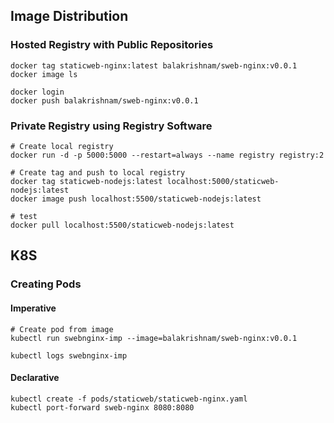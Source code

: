## Image Distribution

### Hosted Registry with Public Repositories
```shell
docker tag staticweb-nginx:latest balakrishnam/sweb-nginx:v0.0.1
docker image ls

docker login
docker push balakrishnam/sweb-nginx:v0.0.1
```

### Private Registry using Registry Software
```shell
# Create local registry
docker run -d -p 5000:5000 --restart=always --name registry registry:2

# Create tag and push to local registry
docker tag staticweb-nodejs:latest localhost:5000/staticweb-nodejs:latest
docker image push localhost:5500/staticweb-nodejs:latest

# test
docker pull localhost:5500/staticweb-nodejs:latest
```

## K8S

### Creating Pods
#### Imperative
```shell
# Create pod from image
kubectl run swebnginx-imp --image=balakrishnam/sweb-nginx:v0.0.1

kubectl logs swebnginx-imp
```
#### Declarative
```shell
kubectl create -f pods/staticweb/staticweb-nginx.yaml
kubectl port-forward sweb-nginx 8080:8080
```